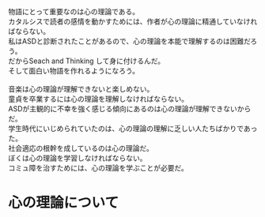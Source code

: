物語にとって重要なのは心の理論である。<br>
カタルシスで読者の感情を動かすためには、作者が心の理論に精通していなければならない。<br>
私はASDと診断されたことがあるので、心の理論を本能で理解するのは困難だろう。<br>
だからSeach and Thinking して身に付けるんだ。<br>
そして面白い物語を作れるようになろう。<br>
<br>
音楽は心の理論が理解できないと楽しめない。<br>
童貞を卒業するには心の理論を理解しなければならない。<br>
ASDが主観的に不幸を強く感じる傾向にあるのは心の理論が理解できないからだ。<br>
学生時代にいじめられていたのは、心の理論の理解に乏しい人たちばかりであった。<br>
社会適応の根幹を成しているのは心の理論だ。<br>
ぼくは心の理論を学習しなければならない。<br>
コミュ障を治すためには、心の理論を学ぶことが必要だ。<br>

# 心の理論について
